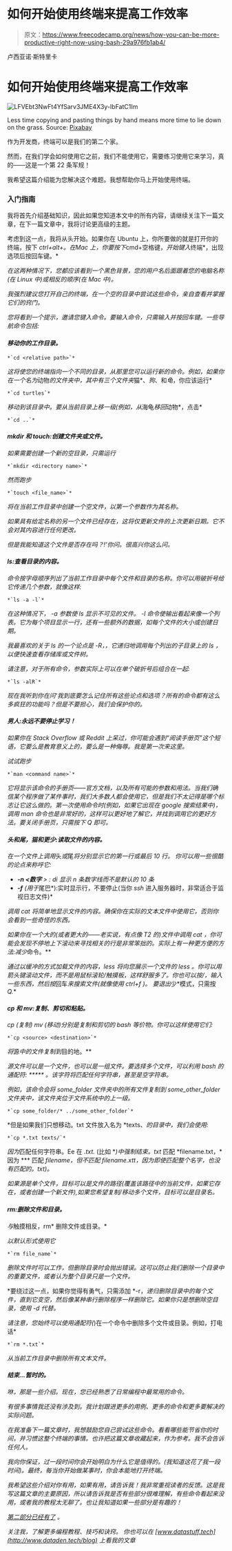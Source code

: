 # 如何开始使用终端来提高工作效率

> 原文：<https://www.freecodecamp.org/news/how-you-can-be-more-productive-right-now-using-bash-29a976fb1ab4/>

卢西亚诺·斯特里卡

# 如何开始使用终端来提高工作效率

![LFVEbt3NwFt4YfSarv3JME4X3y-IbFatC1Im](img/ab57c9ec6b62ea4bcd56eb38e77ac7bc.png)

Less time copying and pasting things by hand means more time to lie down on the grass. Source: [Pixabay](http://pixabay.com)

作为开发商，终端可以是我们的第二个家。

然而，在我们学会如何使用它之前，我们不能使用它，需要练习使用它来学习，真的——这是一个第 22 条军规！

我希望这篇介绍能为您解决这个难题。我想帮助你马上开始使用终端。

### 入门指南

我将首先介绍基础知识，因此如果您知道本文中的所有内容，请继续关注下一篇文章，在下一篇文章中，我将讨论更高级的主题。

考虑到这一点，我将从头开始。如果你在 Ubuntu 上，你所要做的就是打开你的终端，按下 *ctrl+alt+。*在*Mac 上，你要按下*cmd+空格键，*开始键入*终端*，出现选项后按回车键。*

*在这两种情况下，您都应该看到一个黑色背景，您的用户名后面跟着您的电脑名称(在 Linux 中)或相反的顺序(在 Mac 中)。*

*我强烈建议您打开自己的终端，在一个空的目录中尝试这些命令，亲自查看并掌握它们的窍门。*

*您将看到一个提示，邀请您键入命令。要输入命令，只需输入并按回车键。一些导航命令包括:*

#### *移动你的工作目录。*

```
*`cd <relative path>`*
```

*这将使您的终端指向一个不同的目录，从那里您可以运行新的命令。例如，如果你在一个名为*动物*的文件夹中，其中有三个文件夹*猫*、*狗*、和*龟*，你应该运行*

```
*`cd turtles`*
```

*移动到该目录中。要从当前目录上移一级(例如，从*海龟*移回*动物*，点击*

```
*`cd ..`*
```

#### *mkdir 和 touch:创建文件夹或文件。*

*如果需要创建一个新的空目录，只需运行*

```
*`mkdir <directory name>`*
```

*然而跑步*

```
*`touch <file_name>`*
```

*将在当前工作目录中创建一个空文件，以第一个参数作为其名称。*

*如果具有给定名称的另一个文件已经存在，这将仅更新文件的上次更新日期。它不会对其内容进行任何更改。*

*但是我能知道这个文件是否存在吗？!'你问。很高兴你这么问。*

#### *ls:查看目录的内容。*

*命令按字母顺序列出了当前工作目录中每个文件和目录的名称。你可以用破折号给它传递几个参数，就像这样:*

```
*`ls -a -l`*
```

*在这种情况下， *-a* 参数使 *ls* 显示不可见的文件。 *-l* 命令使输出看起来像一个列表。它为每个项目显示一行，还有一些额外的数据，如每个文件的大小或创建日期。*

*我最喜欢的关于 *ls* 的一个论点是 *-R，*，它递归地调用每个列出的子目录上的 *ls* ，以便快速查看存储库或文件树。*

*请注意，对于所有命令，参数实际上可以在单个破折号后组合在一起:*

```
*`ls -alR`*
```

*现在我听到你在问‘我到底要怎么记住所有这些论点和选项？所有的命令都有这么多疯狂的功能吗？但是不要担心，我们会保护你的。*

#### *男人:永远不要停止学习！*

*如果你在 Stack Overflow 或 Reddit 上呆过，你可能会遇到“阅读手册页”这个短语，它要么是教育意义上的，要么是一种侮辱。我是第一次来这里。*

*试试跑步*

```
*`man <command name>`*
```

*它将显示该命令的手册页——官方文档，以及所有可能的参数和用法。当我们确信某个程序做了某件事时，我们大多数人都会使用它，但是我们不太记得是哪个标志让它这么做的。第一次使用命令时(例如，如果它出现在 google 搜索结果中)，调用 man 命令也是非常好的，这样可以更好地了解它，并找到调用它的更好方法。要关闭手册页，只需按下 *Q* 即可。*

#### *头和尾，猫和更少:读取文件的内容。*

*在一个文件上调用*头*或*尾*将分别显示它的第一行或最后 10 行。
你可以用一些很酷的论点来称呼它:*

*   ***-n <数字** > : di *显示 n* 条数字线而不是默认的 10 条*
*   ***-f** (用于*尾巴*):实时显示行，不要停止(当你 *ssh* 进入服务器时，非常适合于监视日志文件)*

*调用 *cat* 将简单地显示文件的内容。确保你在实际的文本文件中使用它，否则你会看到一些奇怪的东西。*

*如果你在一个大的(或者更大的——老实说，有点像 T2 的)文件中调用 *cat* ，你可能会发现不停地上下滚动来寻找相关的行是非常笨拙的。实际上有一种更方便的方法:减少*命令。**

*通过以缓冲的方式加载文件的内容，less 将向您展示一个文件的 *less* 。你可以用箭头键滚动文件，而不是用鼠标滚轮/触摸板，这样舒服多了。你也可以按/，输入一些东西，然后按*回车*来搜索文件(就像使用 *ctrl+f* )。
要退出*少*模式，只需按 *Q.**

#### *cp 和 mv:复制、剪切和粘贴。*

**cp* (复制) *mv* (移动)分别是*复制*和*剪切*的 bash 等价物。你可以这样使用它们:*

```
*`cp <source> <destination>`*
```

*将*源*中的文件复制到*目的地。**

*源文件可以是一个文件，也可以是一组文件。要选择多个文件，可以利用 bash 的通配符: ***** 。该字符将匹配任何字符串，甚至是空字符串。*

*例如，该命令会将 *some_folder* 文件夹中的所有文件复制到 *some_other_folder* 文件夹中，该文件夹位于文件系统中的上一级。*

```
*`cp some_folder/* ../some_other_folder`*
```

*但是如果我们只想移动。txt 文件放入名为 *texts、*的目录中，我们会使用:*

```
*`cp *.txt texts/`*
```

*因为*匹配任何字符串。Ee 在 *.txt.* (比如 **)中强制结束。txt* 匹配 *filename.txt，*因为 *** 匹配 *filename，*但不匹配 *filename.xtt，*因为即使*匹配整个名字，也没有匹配*的。txt)。**

*如果源是单个文件，目标可以是文件的路径(覆盖该路径中的当前文件，如果它存在，或者创建一个新文件),如果您希望复制/移动多个文件，目标可以是目录名。*

#### *rm:删除文件和目录。*

*与*触摸相反，rm* 删除文件或目录。*

*以默认形式使用它*

```
*`rm file_name`*
```

*删除文件时可以工作，但删除目录时会抛出错误。这可以防止我们删除一个目录中的重要文件，或者认为整个目录只是一个文件。*

*要绕过这一点，如果你觉得有勇气，只需添加 *-r，*递归删除目录中的每个文件，直到它变空，然后像某种串行删除程序一样删除它。如果你只是想删除空目录，使用 *-d* 代替。*

*请注意，您始终可以使用通配符(*)在一个命令中删除多个文件或目录。例如，打电话*

```
*`rm *.txt`*
```

*从当前工作目录中删除所有文本文件。*

#### *结束…暂时的。*

*咻，那是一些介绍。现在，您已经熟悉了日常编程中最常用的命令。*

*有很多事情我还没有涉及到。我计划跟进更多的用例、更多的命令和更多要解决的实际问题。*

*在我准备下一篇文章时，我想鼓励您自己尝试这些命令。看看哪些能节省你的时间，并习惯这整个终端的事情。也许把这篇文章收藏起来，作为参考。我不会告诉任何人。*

*我向你保证，过一段时间你会开始明白为什么它是值得的。(我知道这花了我一段时间)。最终，每当你开始做某事时，你会本能地打开终端。*

*我希望这些介绍对你有用，如果有用，请告诉我！我非常重视读者的反馈。这是我写这篇文章的主要原因，所以请告诉我是否有些部分很难理解，有些命令看起来没用，或者我的教程太无聊了。也让我知道如果一些部分是有趣的！*

*[*第二部分已经有了*](https://medium.freecodecamp.org/command-magicks-how-to-manipulate-files-and-strings-with-the-console-3c554e64048) 。*

*关注我，了解更多编程教程、技巧和诀窍。
*你也可以在 [www.datastuff.tech](http://www.dataden.tech/blog)* 上看我的文章*